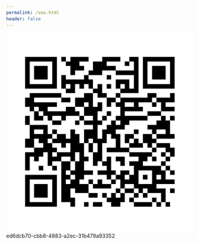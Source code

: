 ```yaml
---
permalink: /vax.html
header: false
---
```

![QR Code](qrcode.jpg)
ed6dcb70-cbb8-4883-a2ec-31b479a93352
